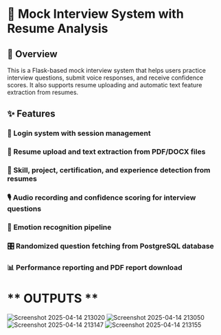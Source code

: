 # **🎤 Mock Interview System with Resume Analysis**
## **🌟 Overview**
This is a Flask-based mock interview system that helps users practice interview questions, submit voice responses, and receive confidence scores. It also supports resume uploading and automatic text feature extraction from resumes.

## **✨ Features**
### 🔐 Login system with session management
### 📄 Resume upload and text extraction from PDF/DOCX files
### 🧠 Skill, project, certification, and experience detection from resumes
### 🎙️ Audio recording and confidence scoring for interview questions
### 💬 Emotion recognition pipeline 
### 🎛️ Randomized question fetching from PostgreSQL database
### 📊 Performance reporting and PDF report download


# ** OUTPUTS **
![Screenshot 2025-04-14 213020](https://github.com/user-attachments/assets/832fe67e-90c6-451d-96d4-05893ed15efc)
![Screenshot 2025-04-14 213050](https://github.com/user-attachments/assets/507a91d4-765f-4f1d-8044-0a52efeb43f4)
![Screenshot 2025-04-14 213147](https://github.com/user-attachments/assets/62b6fb6e-d052-47e6-8bec-0e56c0fd20e9)
![Screenshot 2025-04-14 213155](https://github.com/user-attachments/assets/2bf7075c-dccb-4742-b81d-d73d5e26bc98)



